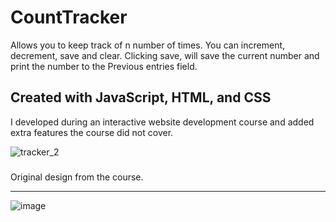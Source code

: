 # CountTracker
Allows you to keep track of n number of times. You can increment, decrement, save and clear. Clicking save, will save the current number and print the number to the Previous entries field.
### 
Created with JavaScript, HTML, and CSS
----
I developed during an interactive website development course and added extra features the course did not cover.

![tracker_2](https://user-images.githubusercontent.com/18030411/215838904-9e270a79-b740-439e-ab3b-6b4c4f2c2621.PNG)

###
Original design from the course.

---
![image](https://user-images.githubusercontent.com/18030411/215841471-c863e0f8-3010-473b-bbc9-96327d218fb5.png)

